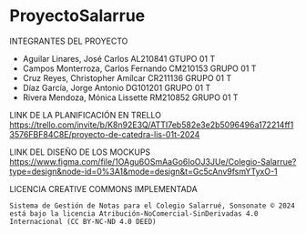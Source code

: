 # ProyectoSalarrue

INTEGRANTES DEL PROYECTO

- Aguilar Linares, José Carlos          AL210841    GTUPO 01 T
- Campos Monterroza, Carlos Fernando	CM210153    GRUPO 01 T
- Cruz Reyes, Christopher Amílcar	    CR211136    GRUPO 01 T
- Díaz García, Jorge Antonio	        DG101201    GRUPO 01 T
- Rivera Mendoza, Mónica Lissette	    RM210852    GRUPO 01 T

LINK DE LA PLANIFICACIÓN EN TRELLO
    https://trello.com/invite/b/K8n92E3Q/ATTI7eb582e3e2b5096496a172214ff13576FBF84C8E/proyecto-de-catedra-lis-01t-2024

LINK DEL DISEÑO DE LOS MOCKUPS
    https://www.figma.com/file/1OAgu6OSmAaGo6IoOJ3JUe/Colegio-Salarrue?type=design&node-id=0%3A1&mode=design&t=Gc5cAnv9fsmYTyxO-1

LICENCIA CREATIVE COMMONS IMPLEMENTADA
   
    Sistema de Gestión de Notas para el Colegio Salarrué, Sonsonate © 2024 está bajo la licencia Atribución-NoComercial-SinDerivadas 4.0 Internacional (CC BY-NC-ND 4.0 DEED)
    
